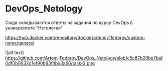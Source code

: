 # DevOps_Netology
Сюда складываются ответы на задания по курсу DevOps в университете "Нетология"

https://hub.docker.com/repository/docker/artemiy1fedorov/custom-nginx/general

![alt text] https://github.com/ArtemijFedorov/DevOps_Netology/blob/c5c87b20be7baf0df0b0632d1ef90b93f4ba3a66/task-2.png
